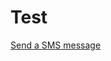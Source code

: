 # Test

<a href="sms:/+18472196000&body=I%27m%20interested%20in%20your%20amazing%20services.%20Please%20contact%20me.">Send a SMS message</a>